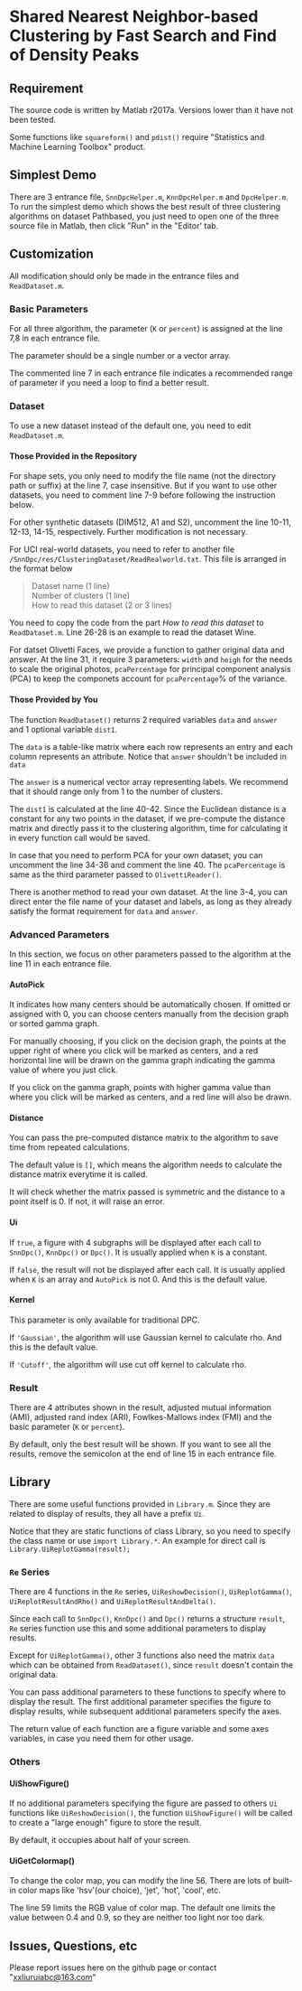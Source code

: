 # Shared Nearest Neighbor-based Clustering by Fast Search and Find of Density Peaks 

## Requirement

The source code is written by Matlab r2017a. Versions lower than it have not been tested.

Some functions like `squareform()` and `pdist()` require "Statistics and Machine Learning Toolbox" product.

## Simplest Demo

There are 3 entrance file, `SnnDpcHelper.m`, `KnnDpcHelper.m` and `DpcHelper.m`.
To run the simplest demo which shows the best result of three clustering algorithms on dataset Pathbased, you just need to open one of the three source file in Matlab, then click "Run" in the "Editor' tab.

## Customization

All modification should only be made in the entrance files and `ReadDataset.m`.

### Basic Parameters

For all three algorithm, the parameter (`K` or `percent`) is assigned at the line 7,8 in each entrance file. 

The parameter should be a single number or a vector array. 

The commented line 7 in each entrance file indicates a recommended range of parameter if you need a loop to find a better result.

### Dataset

To use a new dataset instead of the default one, you need to edit `ReadDataset.m`.

#### Those Provided in the Repository

For shape sets, you only need to modify the file name (not the directory path or suffix) at the line 7, case insensitive. But if you want to use other datasets, you need to comment line 7-9 before following the instruction below.

For other synthetic datasets (DIM512, A1 and S2), uncomment the line 10-11, 12-13, 14-15, respectively. Further modification is not necessary.

For UCI real-world datasets, you need to refer to another file `/SnnDpc/res/ClusteringDataset/ReadRealworld.txt`. This file is arranged in the format below

>Dataset name (1 line)<br/>
>Number of clusters (1 line)<br/>
>How to read this dataset (2 or 3 lines)

You need to copy the code from the part *How to read this dataset* to `ReadDataset.m`. Line 26-28 is an example to read the dataset Wine.

For datset Olivetti Faces, we provide a function to gather original data and answer. At the line 31, it require 3 parameters: `width` and `heigh` for the needs to scale the original photos, `pcaPercentage` for principal component analysis (PCA) to keep the componets account for `pcaPercentage`% of the variance.

#### Those Provided by You

The function `ReadDataset()` returns 2 required variables `data` and `answer` and 1 optional variable `dist1`.

The `data` is a table-like matrix where each row represents an entry and each column represents an attribute. Notice that `answer` shouldn't be included in `data`

The `answer` is a numerical vector array representing labels. We recommend that it should range only from 1 to the number of clusters.

The `dist1` is calculated at the line 40-42. Since the Euclidean distance is a constant for any two points in the dataset, if we pre-compute the distance matrix and directly pass it to the clustering algorithm, time for calculating it in every function call would be saved.

In case that you need to perform PCA for your own dataset, you can uncomment the line 34-36 and comment the line 40. The `pcaPercentage` is same as the third parameter passed to `OlivettiReader()`.

There is another method to read your own dataset. At the line 3-4, you can direct enter the file name of your dataset and labels, as long as they already satisfy the format requirement for `data` and `answer`.

### Advanced Parameters

In this section, we focus on other parameters passed to the algorithm at the line 11 in each entrance file.

#### AutoPick

It indicates how many centers should be automatically chosen. If omitted or assigned with 0, you can choose centers manually from the decision graph or sorted gamma graph.

For manually choosing, if you click on the decision graph, the points at the upper right of where you click will be marked as centers, and a red horizontal line will be drawn on the gamma graph indicating the gamma value of where you just click.

If you click on the gamma graph, points with higher gamma value than where you click will be marked as centers, and a red line will also be drawn.

#### Distance

You can pass the pre-computed distance matrix to the algorithm to save time from repeated calculations. 

The default value is `[]`, which means the algorithm needs to calculate the distance matrix everytime it is called.

It will check whether the matrix passed is symmetric and the distance to a point itself is 0. If not, it will raise an error.

#### Ui

If `true`, a figure with 4 subgraphs will be displayed after each call to `SnnDpc()`, `KnnDpc()` or `Dpc()`. It is usually applied when `K` is a constant.

If `false`, the result will not be displayed after each call. It is usually applied when `K` is an array and `AutoPick` is not 0. And this is the default value.

#### Kernel

This parameter is only available for traditional DPC.

If `'Gaussian'`, the algorithm will use Gaussian kernel to calculate rho. And this is the default value.

If `'Cutoff'`, the algorithm will use cut off kernel to calculate rho.

### Result

There are 4 attributes shown in the result, adjusted mutual information (AMI), adjusted rand index (ARI), Fowlkes-Mallows index (FMI) and the basic parameter (`K` or `percent`).

By default, only the best result will be shown. If you want to see all the results, remove the semicolon at the end of line 15 in each entrance file.

## Library

There are some useful functions provided in `Library.m`. Since they are related to display of results, they all have a prefix `Ui`.

Notice that they are static functions of class Library, so you need to specify the class name or use `import Library.*`. An example for direct call is `Library.UiReplotGamma(result);`

### `Re` Series

There are 4 functions in the `Re` series, `UiReshowDecision()`, `UiReplotGamma()`, `UiReplotResultAndRho()` and `UiReplotResultAndDelta()`.

Since each call to `SnnDpc()`, `KnnDpc()` and `Dpc()` returns a structure `result`, `Re` series function use this and some additional parameters to display results.

Except for `UiReplotGamma()`, other 3 functions also need the matrix `data` which can be obtained from `ReadDataset()`, since `result` doesn't contain the original data.

You can pass additional parameters to these functions to specify where to display the result. The first additional parameter specifies the figure to display results, while subsequent additional parameters specify the axes. 

The return value of each function are a figure variable and some axes variables, in case you need them for other usage.

### Others

#### UiShowFigure()

If no additional parameters specifying the figure are passed to others `Ui` functions like `UiReshowDecision()`, the function `UiShowFigure()` will be called to create a "large enough" figure to store the result.

By default, it occupies about half of your screen.

#### UiGetColormap()

To change the color map, you can modify the line 56. There are lots of built-in color maps like 'hsv'(our choice), 'jet', 'hot', 'cool', etc.

The line 59 limits the RGB value of color map. The default one limits the value between 0.4 and 0.9, so they are neither too light nor too dark.

## Issues, Questions, etc

Please report issues here on the github page or contact "xxliuruiabc@163.com"